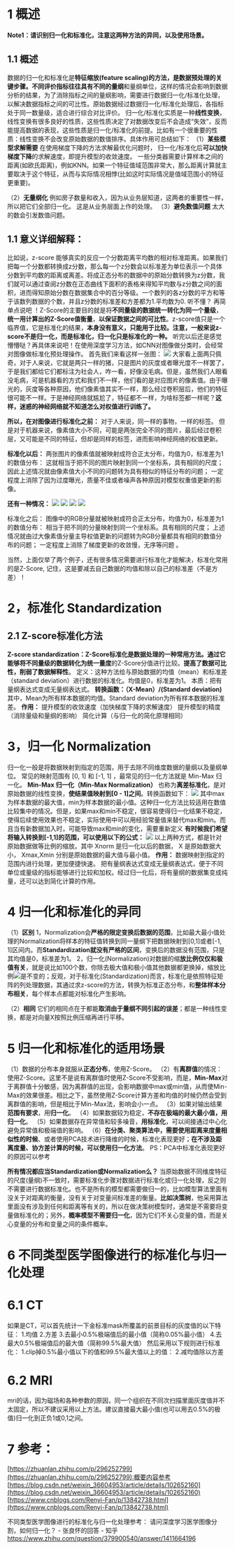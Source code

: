 # 1 概述
**Note1：请识别归一化和标准化，注意这两种方法的异同，以及使用场景。**

## 1.1 概述
数据的归一化和标准化是**特征缩放(feature scaling)**的方法，是数据预处理的关键步骤。不同评价指标往往具有不同的**量纲**和量纲单位，这样的情况会影响到数据分析的结果，为了消除指标之间的量纲影响，需要进行数据归一化/标准化处理，以解决数据指标之间的可比性。原始数据经过数据归一化/标准化处理后，各指标处于同一数量级，适合进行综合对比评价。
归一化/标准化实质是一种**线性变换**，线性变换有很多良好的性质，这些性质决定了对数据改变后不会造成“失效”，反而能提高数据的表现，这些性质是归一化/标准化的前提。比如有一个很重要的性质：线性变换不会改变原始数据的数值排序。具体作用可总结如下：
（1）**某些模型求解需要**
在使用梯度下降的方法求解最优化问题时， 归一化/标准化后**可以加快梯度下降**的求解速度，即提升模型的收敛速度。
一些分类器需要计算样本之间的距离(如欧氏距离)，例如KNN。如果一个特征值域范围非常大，那么距离计算就主要取决于这个特征，从而与实际情况相悖(比如这时实际情况是值域范围小的特征更重要)。

（2）**无量纲化**
	例如房子数量和收入，因为从业务层知道，这两者的重要性一样，所以把它们全部归一化。 这是从业务层面上作的处理。
（3）**避免数值问题**
	太大的数会引发数值问题。

## 1.1 意义详细解释：
比如说，z-score 能够真实的反应一个分数距离平均数的相对标准距离。如果我们把每一个分数都转换成z分数，那么每一个z分数会以标准差为单位表示一个具体分数到平均数的距离或离差。将成正态分布的数据中的原始分数转换为z分数，我们就可以通过查阅z分数在正态曲线下面积的表格来得知平均数与z分数之间的面积，进而得知原始分数在数据集合中的百分等级。一个数列的各z分数的平方和等于该数列数据的个数，并且z分数的标准差和方差都为1.平均数为0.
听不懂？ 再简单点说吧 ！Z-Score的主要目的就是将**不同量级的数据统一转化为同一个量级**，**统一用计算出的Z-Score值衡量**，**以保证数据之间的可比性**。z-score值只是一个临界值，它是标准化的结果，**本身没有意义，只能用于比较。**注意，一般来说**z-score不是归一化，而是标准化，归一化只是标准化的一种。**
听完以后还是感觉懵懵哒？再具体来说吧！在使用深度学习方法，如CNN对图像做分类时，会经常对图像做标准化预处理操作。
首先我们来看这样一张图：
![](512951441afc13a892f2f132d02d8096)
大家看上面两只佩奇，对于人来说，它就是两只一样的猪，只是图片的灰度或者曝光度不一样罢了，于是我们都给它们都标注为社会人，咋一看，好像没毛病。但是，虽然我们人眼看没毛病，可是机器看的方式和我们不一样，他们看的是对应图片的像素值。由于曝光的，灰度等各种原因，他们像素值其实不一样，那么经过卷积层后，他们的特征很可能不一样。于是神经网络就尴尬了，特征都不一样，为啥标签都一样呢？**这样，迷惑的神经网络就不知道怎么对权值进行训练了。**

**所以，在对图像进行标准化之前：**
对于人来说，同一样的事物，一样的标签。
但是对于机器来说，像素值大小不同，可能是两张完全不同的图片，最后经过卷积层，又可能是不同的特征，但却是同样的标签，进而影响神经网络的权值更新。

**标准化以后：**
两张图片的像素值就被映射成符合正太分布，均值为0，标准差为1的数值分布：
这就相当于把不同的图片映射到同一个坐标系，具有相同的尺度；
因此上述情况就由像素值大小不同的问题转为具有相似的特征分布的问题；
一定程度上消除了因为过度曝光，质量不佳或者噪声各种原因对模型权重值更新的影像。


**还有一种情况：**
![](7ce55b8c4882171cc81d1f2ae6ea02fb)
![](514ad7ccf6d7aafe120715174afb965b)
![](5a46788b6acb7a1fda04633386feb77f)
![](c8544353c3278f74ca7e0374fe2736e5)

标准化之后：
图像中的RGB分量就被映射成符合正太分布，均值为0，标准差为1的数值分布：
相当于把不同的分量映射到同一个坐标系。具有相同的尺度；
上述情况就由过大像素值分量主导权值更新的问题转为RGB分量都具有相同的数值分布的问题；
一定程度上消除了梯度更新的收敛慢，无序等问题 。


当然，上面仅举了两个例子，还有很多情况需要进行标准化才能解决，标准化常用的是Z-Score, 记住，这是要减去自己数据的均值和除以自己的标准差（不是方差）！


# 2，标准化 Standardization
## 2.1 Z-score标准化方法
**Z-score standardization：**Z-Score标准化是数据处理的一种常用方法。通过它能够将不同量级的数据转化为**统一量度**的Z-Score分值进行比较。**提高了数据可比性，削弱了数据解释性**。
定义：这种方法给与原始数据的均值（mean）和标准差（standard deviation）进行数据的标准化。均值是0，标准差为1。
本质：把有量纲表达式变成无量纲表达式。
**转换函数：（X-Mean）/(Standard deviation)**
其中，Mean为所有样本数据的均值。Standard deviation为所有样本数据的标准差。
**作用：**
提升模型的收敛速度（加快梯度下降的求解速度）
提升模型的精度（消除量级和量纲的影响）
简化计算（与归一化的简化原理相同）


# 3，归一化 Normalization
归一化一般是将数据映射到指定的范围，用于去除不同维度数据的量纲以及量纲单位。
常见的映射范围有 [0, 1] 和 [-1, 1] ，最常见的归一化方法就是 Min-Max 归一化。
**Min-Max 归一化（Min-Max Normalization）**
也称为**离差标准化**，是对原始数据的线性变换，**使结果值映射到[0 - 1]之间**。转换函数如下：
![](02860060aeabf40f2776b1cc1a1470a7)
其中max为样本数据的最大值，min为样本数据的最小值。这种归一化方法比较适用在数值比较集中的情况。但是，如果max和min不稳定，很容易使得归一化结果不稳定，使得后续使用效果也不稳定，实际使用中可以用经验常量值来替代max和min。而且当有新数据加入时，可能导致max和min的变化，需要重新定义
**有时候我们希望将输入转换到[-1,1]的范围，可以使用以下的公式：**
![](5740c68c1cf29b0cfe502d76bca44c0f)
以上两种方式，都是针对原始数据做等比例的缩放。其中 Xnorm 是归一化以后的数据， X 是原始数据大小， Xmax,Xmin 分别是原始数据的最大值与最小值。
**作用：**
数据映射到指定的范围内进行处理，更加便捷快速。
把有量纲表达式变成无量纲表达式，便于不同单位或量级的指标能够进行比较和加权。经过归一化后，将有量纲的数据集变成纯量，还可以达到简化计算的作用。


# 4 归一化和标准化的异同
（1）**区别**
1，Normalization会**严格的限定变换后数据的范围**，比如最大最小值处理的Normalization将样本的特征值转换到同一量纲下把数据映射到[0,1]或者[-1, 1]区间内。而**Standardization就没有严格的区间**，变换后的数据没有范围，只是其均值是0，标准差为1。
2，归一化(Normalization)对数据的缩**放比例仅仅和极值有关**，就是说比如100个数，你除去极大值和极小值其他数据都更换掉，缩放比例![](1d39ee41c923f2c043ce945b89bbf213)是不变的；反观，对于标准化(Standardization)而言，标准化是依照特征矩阵的列处理数据，其通过求z-score的方法，转换为标准正态分布，和**整体样本分布相关**，每个样本点都能对标准化产生影响。

（2）**相同**
	它们的相同点在于都能**取消由于量纲不同引起的误差**；都是一种线性变换，都是对向量X按照比例压缩再进行平移。

# 5 归一化和标准化的适用场景
（1）数据的分布本身就服从**正态分布**，使用Z-Score。
（2）有**离群值**的情况：使用Z-Score。这里不是说有离群值时使用Z-Score不受影响，而是，**Min-Max**对于离群值十分敏感，因为离群值的出现，会影响数据中max或min值，从而使Min-Max的效果很差。相比之下，虽然使用Z-Score计算方差和均值的时候仍然会受到离群值的影响，但是相比于Min-Max法，影响会小一点。
（3）如果对输出结果**范围有要求**，用**归一化**。
（4）如果数据较为稳定，**不存在极端的最大最小值，用归一化**。
（5）如果数据存在异常值和较多噪音，**用标准化**，可以间接通过中心化避免异常值和极端值的影响。
（6）**在分类、聚类算法中，需要使用距离来度量相似性的时候**、或者使用PCA技术进行降维的时候，标准化表现更好；**在不涉及距离度量、协方差计算的时候，可以使用归一化方法**。
PS：PCA中标准化表现更好的原因可以参考

**所有情况都应当Standardization或Normalization么？**
	当原始数据不同维度特征的尺度(量纲)不一致时，需要标准化步骤对数据进行标准化或归一化处理，反之则不需要进行数据标准化。也不是所有的模型都需要做归一的，比如模型算法里面有没关于对距离的衡量，没有关于对变量间标准差的衡量。**比如决策树**，他采用算法里面没有涉及到任何和距离等有关的，所以在做决策树模型时，通常是不需要将变量做标准化的；另外，**概率模型不需要归一化**，因为它们不关心变量的值，而是关心变量的分布和变量之间的条件概率。

# 6 不同类型医学图像进行的标准化与归一化处理
# 6.1 CT
如果是CT，可以首先统计一下金标准mask所覆盖的前景目标的灰度值的以下特征：
1.均值
2.方差
3.去最小0.5%极端值后的最小值（简称0.05%最小值）
4.去最大0.5%极端值后的最大值（简称99.5%最大值）
然后采用以下规则进行标准化：
1.clip掉0.5%最小值以下的值和99.5%最大值以上的值：
2.减均值除以方差

# 6.2 MRI
mri的话，因为磁场和各种参数的原因，同一个组织在不同次扫描里面灰度值并不太固定，所以不建议采用以上方法。建议直接最大最小值(也可以用去0.5%的极值)归一化到正负1或0,1之间。




# 7 参考：
[https://zhuanlan.zhihu.com/p/296252799](https://zhuanlan.zhihu.com/p/296252799):概要内容参考
[https://blog.csdn.net/weixin_36604953/article/details/102652160](https://blog.csdn.net/weixin_36604953/article/details/102652160)
[https://www.cnblogs.com/Renyi-Fan/p/13842738.html](https://www.cnblogs.com/Renyi-Fan/p/13842738.html)

不同类型医学图像进行的标准化与归一化处理参考：
请问深度学习医学图像分割，如何归一化？ - 张良怀的回答 - 知乎 https://www.zhihu.com/question/379900540/answer/1411664196
